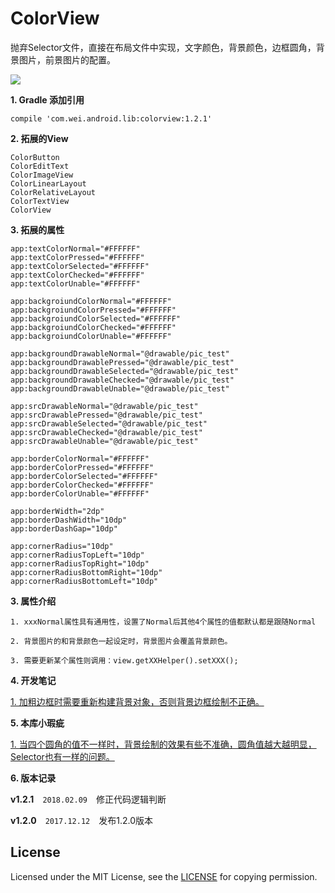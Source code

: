 ColorView
========

抛弃Selector文件，直接在布局文件中实现，文字颜色，背景颜色，边框圆角，背景图片，前景图片的配置。

![](https://github.com/uccmawei/ColorView/raw/master/demo.jpg)


**1. Gradle 添加引用**

    compile 'com.wei.android.lib:colorview:1.2.1'

**2. 拓展的View**

    ColorButton
    ColorEditText
    ColorImageView
    ColorLinearLayout
    ColorRelativeLayout
    ColorTextView
    ColorView

**3. 拓展的属性**

    app:textColorNormal="#FFFFFF"
    app:textColorPressed="#FFFFFF"
    app:textColorSelected="#FFFFFF"
    app:textColorChecked="#FFFFFF"
    app:textColorUnable="#FFFFFF"

    app:backgroiundColorNormal="#FFFFFF"
    app:backgroiundColorPressed="#FFFFFF"
    app:backgroiundColorSelected="#FFFFFF"
    app:backgroiundColorChecked="#FFFFFF"
    app:backgroiundColorUnable="#FFFFFF"

    app:backgroundDrawableNormal="@drawable/pic_test"
    app:backgroundDrawablePressed="@drawable/pic_test"
    app:backgroundDrawableSelected="@drawable/pic_test"
    app:backgroundDrawableChecked="@drawable/pic_test"
    app:backgroundDrawableUnable="@drawable/pic_test"

    app:srcDrawableNormal="@drawable/pic_test"
    app:srcDrawablePressed="@drawable/pic_test"
    app:srcDrawableSelected="@drawable/pic_test"
    app:srcDrawableChecked="@drawable/pic_test"
    app:srcDrawableUnable="@drawable/pic_test"

    app:borderColorNormal="#FFFFFF"
    app:borderColorPressed="#FFFFFF"
    app:borderColorSelected="#FFFFFF"
    app:borderColorChecked="#FFFFFF"
    app:borderColorUnable="#FFFFFF"

    app:borderWidth="2dp"
    app:borderDashWidth="10dp"
    app:borderDashGap="10dp"

    app:cornerRadius="10dp"
    app:cornerRadiusTopLeft="10dp"
    app:cornerRadiusTopRight="10dp"
    app:cornerRadiusBottomRight="10dp"
    app:cornerRadiusBottomLeft="10dp"

**3. 属性介绍**

    1. xxxNormal属性具有通用性，设置了Normal后其他4个属性的值都默认都是跟随Normal
    
    2. 背景图片的和背景颜色一起设定时，背景图片会覆盖背景颜色。

    3. 需要更新某个属性则调用：view.getXXHelper().setXXX();

**4. 开发笔记**

[1. 加粗边框时需要重新构建背景对象，否则背景边框绘制不正确。](https://issuetracker.google.com/issues/70444558 "Google Issue")

**5. 本库小瑕疵**

[1. 当四个圆角的值不一样时，背景绘制的效果有些不准确，圆角值越大越明显，Selector也有一样的问题。](https://issuetracker.google.com/issues/70461762 "Google Issue")

**6. 版本记录**

**v1.2.1**　`2018.02.09`　修正代码逻辑判断

**v1.2.0**　`2017.12.12`　发布1.2.0版本

## License ##

Licensed under the MIT License, see the [LICENSE](https://github.com/uccmawei/ColorView/blob/master/LICENSE) for copying permission.
